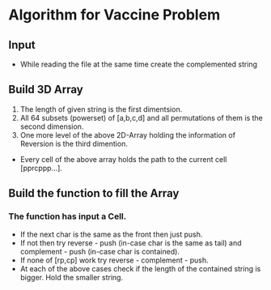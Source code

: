 # Algorithm for Vaccine Problem

## Input

- While reading the file at the same time create the complemented string

## Build 3D Array

1. The length of given string is the first dimentsion.
2. All 64 subsets (powerset) of [a,b,c,d] and all permutations of them is the second dimension.
3. One more level of the above 2D-Array holding the information of Reversion is the third dimention.

- Every cell of the above array holds the path to the current cell [pprcppp...].

## Build the function to fill the Array

### The function has input a Cell.

- If the next char is the same as the front then just push.
- If not then try reverse - push (in-case char is the same as tail)
  and complement - push (in-case char is contained).
- If none of [rp,cp] work try reverse - complement - push.
- At each of the above cases check if the length of the contained string is bigger. Hold the smaller string.
